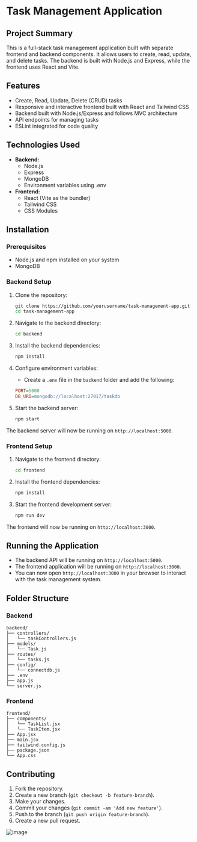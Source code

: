 # Task Management Application

## Project Summary
This is a full-stack task management application built with separate frontend and backend components. It allows users to create, read, update, and delete tasks. The backend is built with Node.js and Express, while the frontend uses React and Vite.

## Features
- Create, Read, Update, Delete (CRUD) tasks
- Responsive and interactive frontend built with React and Tailwind CSS
- Backend built with Node.js/Express and follows MVC architecture
- API endpoints for managing tasks
- ESLint integrated for code quality

## Technologies Used
- **Backend:**
  - Node.js
  - Express
  - MongoDB
  - Environment variables using .env
- **Frontend:**
  - React (Vite as the bundler)
  - Tailwind CSS
  - CSS Modules

## Installation

### Prerequisites
- Node.js and npm installed on your system
- MongoDB

### Backend Setup
1. Clone the repository:
   ```bash
   git clone https://github.com/yourusername/task-management-app.git
   cd task-management-app
   ```

2. Navigate to the backend directory:
   ```bash
   cd backend
   ```

3. Install the backend dependencies:
   ```bash
   npm install
   ```

4. Configure environment variables:
   * Create a `.env` file in the `backend` folder and add the following:
   ```ini
   PORT=5000
   DB_URI=mongodb://localhost:27017/taskdb
   ```

5. Start the backend server:
   ```bash
   npm start
   ```

The backend server will now be running on `http://localhost:5000`.

### Frontend Setup
1. Navigate to the frontend directory:
   ```bash
   cd frontend
   ```

2. Install the frontend dependencies:
   ```bash
   npm install
   ```

3. Start the frontend development server:
   ```bash
   npm run dev
   ```

The frontend will now be running on `http://localhost:3000`.

## Running the Application
* The backend API will be running on `http://localhost:5000`.
* The frontend application will be running on `http://localhost:3000`.
* You can now open `http://localhost:3000` in your browser to interact with the task management system.

## Folder Structure

### Backend
```
backend/
├── controllers/
│   └── taskControllers.js
├── models/
│   └── Task.js
├── routes/
│   └── tasks.js
├── config/
│   └── connectdb.js
├── .env
├── app.js
└── server.js
```

### Frontend
```
frontend/
├── components/
│   └── TaskList.jsx
│   └── TaskItem.jsx
├── App.jsx
├── main.jsx
├── tailwind.config.js
├── package.json
└── App.css
```

## Contributing
1. Fork the repository.
2. Create a new branch (`git checkout -b feature-branch`).
3. Make your changes.
4. Commit your changes (`git commit -am 'Add new feature'`).
5. Push to the branch (`git push origin feature-branch`).
6. Create a new pull request.

![image](https://github.com/user-attachments/assets/70644236-8d5d-4fbb-a4f6-0311ab953405)

